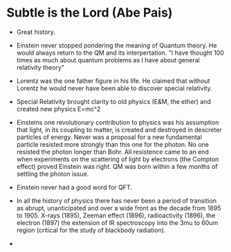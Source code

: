 # Subtle is the Lord (Abe Pais)

- Great history.

- Einstein never stopped pondering the meaning of Quantum theory. He would always return to the QM and its interpertation.
  "I have thought 100 times as much about quantum problems as I have about general relativity theory"

- Lorentz was the one father figure in his life. He claimed that without Lorentz he would never have been able to discover special relativity.

- Special Relativity brought clarity to old physics (E&M, the ether) and created new physics E=mc^2

- Einsteins one revolutionary contribution to physics was his assumption that light, in its coupling to matter, is created and destroyed in descreter particles of energy.
  Never was a proposal for a new fundamental particle resisted more strongly than this one for the photon. No one resisted the photon longer than Bohr. All resistence came to an end when experiments on the scattering of light by electrons (the Compton effect) proved Einstein was right.  QM was born within a few months of settling the photon issue.

- Einstein never had a good word for QFT.

- In all the history of physics there has never been a period of transition as abrupt, unanticipated and over a wide front as the decade from 1895 to 1905.
  X-rays (1895), Zeeman effect (1896), radioactivity (1896), the electron (1897) the extension of IR spectroscopy into the 3mu to 60um region (critical for the study of blackbody radiation).

- 